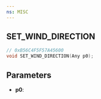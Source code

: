 ```yaml
---
ns: MISC
---
```

## SET_WIND_DIRECTION

```c
// 0xB56C4F5F57A45600
void SET_WIND_DIRECTION(Any p0);
```

## Parameters
* **p0**:
